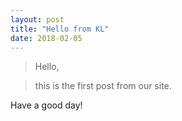 ```yaml
---
layout: post
title: "Hello from KL"
date: 2018-02-05
---
```


>Hello,

>this is the first post from our site.

Have a good day!
